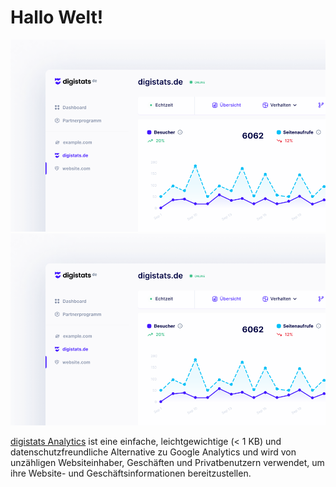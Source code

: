 # Hallo Welt!

<img
  className="block dark:hidden"
  src="/images/screenshot.png"
  alt="digistats Analytics Dashboard"
/>
<img
  className="hidden dark:block"
  src="/images/screenshot.png"
  alt="digistats Analytics Dashboard"
/>

[digistats Analytics](https://digistats.de) ist eine einfache, leichtgewichtige (< 1 KB) und datenschutzfreundliche Alternative zu Google Analytics und wird von unzähligen Websiteinhaber, Geschäften und Privatbenutzern verwendet, um ihre Website- und Geschäftsinformationen bereitzustellen.